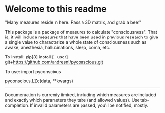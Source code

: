 # Welcome to this readme
"Many measures reside in here. Pass a 3D matrix, and grab a beer"

This package is a package of measures to calculate "consciousness". That is,
it will include measures that have been used in previous research to give a single
value to characterize a whole state of consciousness such as awake, anesthesia,
hallucinations, sleep, coma, etc.

To install:
pip[3] install [--user] git+https://github.com/andresni/pyconscious.git

To use:
import pyconscious

pyconscious.LZc(data, **kwargs)

---

Documentation is currently limited, including which measures are included and
exactly which parameters they take (and allowed values). Use tab-completion.
If invalid parameters are passed, you'll be notified, mostly.
